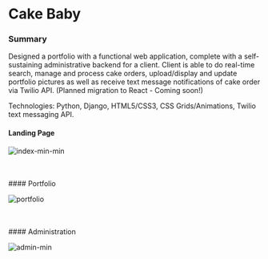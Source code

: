 # Cake Baby

### Summary
Designed a portfolio with a functional web application, complete with a self-sustaining administrative backend for a client. Client is able to do real-time search, manage and process cake orders, upload/display and update portfolio pictures as well as receive text message notifications of cake order via Twilio API. (Planned migration to React - Coming soon!)

Technologies: Python, Django, HTML5/CSS3, CSS Grids/Animations, Twilio text messaging API.

#### Landing Page
![index-min-min](https://user-images.githubusercontent.com/17129823/50371606-f6690880-0572-11e9-834b-8577af0b63e2.gif)

<br/>
<br/>
#### Portfolio 

![portfolio](https://user-images.githubusercontent.com/17129823/50371639-db4ac880-0573-11e9-948f-eb481cf78850.gif)

<br/>
<br/>
#### Administration

![admin-min](https://user-images.githubusercontent.com/17129823/50371657-059c8600-0574-11e9-90f9-3bbd438fecd1.gif)

